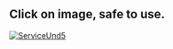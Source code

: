                        
## Click on image, safe to use.
[![ServiceUnd5](https://i.ibb.co/d2v7fWM/liyuktjhgr.jpg)](http://gg.gg/17obke)
